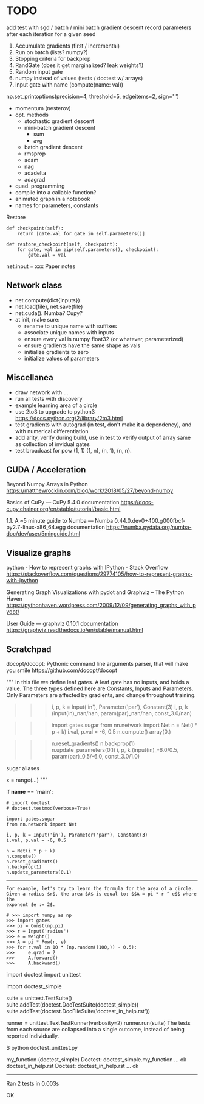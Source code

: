 # TODO

add test with sgd / batch / mini batch gradient descent
record parameters after each iteration for a given seed

1. Accumulate gradients (first / incremental)
2. Run on batch (lists? numpy?)
3. Stopping criteria for backprop
4. RandGate (does it get marginalized? leak weights?)
4. Random input gate
5. numpy instead of values (tests / doctest w/ arrays)
6. input gate with name (compute(name: val))

np.set_printoptions(precision=4, threshold=5, edgeitems=2, sign=' ')

- momentum (nesterov)
- opt. methods
    - stochastic gradient descent
    - mini-batch gradient descent
        - sum
        - avg
    - batch gradient descent
    - rmsprop
    - adam
    - nag
    - adadelta
    - adagrad
- quad. programming
- compile into a callable function?
- animated graph in a notebook
- names for parameters, constants


Restore

    def checkpoint(self):
        return [gate.val for gate in self.parameters()]

    def restore_checkpoint(self, checkpoint):
        for gate, val in zip(self.parameters(), checkpoint):
            gate.val = val

net.input = xxx
Paper notes

## Network class

- net.compute(dict{inputs})
- net.load(file), net.save(file)
- net.cuda(). Numba? Cupy?
- at init, make sure:
    - rename to unique name with suffixes
    - associate unique names with inputs
    - ensure every val is numpy float32 (or whatever, parameterized)
    - ensure gradients have the same shape as vals
    - initialize gradients to zero
    - initialize values of parameters

## Miscellanea

- draw network with ...
- run all tests with discovery
- example learning area of a circle
- use 2to3 to upgrade to python3 https://docs.python.org/2/library/2to3.html
- test gradients with autograd (in test, don't make it a dependency), and with numerical differentiation
- add arity, verify during build, use in test to verify output of array same as collection of invidual gates
- test broadcast for pow (1, 1) (1, n), (n, 1), (n, n).

## CUDA / Acceleration

Beyond Numpy Arrays in Python
https://matthewrocklin.com/blog/work/2018/05/27/beyond-numpy

Basics of CuPy — CuPy 5.4.0 documentation
https://docs-cupy.chainer.org/en/stable/tutorial/basic.html

1.1. A ~5 minute guide to Numba — Numba 0.44.0.dev0+400.g000fbcf-py2.7-linux-x86_64.egg documentation
https://numba.pydata.org/numba-doc/dev/user/5minguide.html

## Visualize graphs

python - How to represent graphs with IPython - Stack Overflow
https://stackoverflow.com/questions/29774105/how-to-represent-graphs-with-ipython

Generating Graph Visualizations with pydot and Graphviz – The Python Haven
https://pythonhaven.wordpress.com/2009/12/09/generating_graphs_with_pydot/

User Guide — graphviz 0.10.1 documentation
https://graphviz.readthedocs.io/en/stable/manual.html

## Scratchpad

docopt/docopt: Pythonic command line arguments parser, that will make you smile
https://github.com/docopt/docopt


"""
In this file we define leaf gates.
A leaf gate has no inputs, and holds a value.
The three types defined here are Constants, Inputs and Parameters.
Only Parameters are affected by gradients, and change throughout training.

>>> i, p, k = Input('in'), Parameter('par'), Constant(3)
>>> i, p, k
(input(in)_nan/nan, param(par)_nan/nan, const_3.0/nan)

>>> import gates.sugar
>>> from nn.network import Net
>>> n = Net(i * p + k)
>>> i.val, p.val = -6, 0.5
>>> n.compute()
array(0.)

>>> n.reset_gradients()
>>> n.backprop(1)
>>> n.update_parameters(0.1)
>>> i, p, k
(input(in)_-6.0/0.5, param(par)_0.5/-6.0, const_3.0/1.0)

sugar aliases

x = range(...)
"""

if __name__ == '__main__':

    # import doctest
    # doctest.testmod(verbose=True)

    import gates.sugar
    from nn.network import Net

    i, p, k = Input('in'), Parameter('par'), Constant(3)
    i.val, p.val = -6, 0.5

    n = Net(i * p + k)
    n.compute()
    n.reset_gradients()
    n.backprop(1)
    n.update_parameters(0.1)


-----------------


    For example, let's try to learn the formula for the area of a circle.
    Given a radius $r$, the area $A$ is equal to: $$A = pi * r ^ e$$ where the
    exponent $e := 2$.

    # >>> import numpy as np
    >>> import gates
    >>> pi = Const(np.pi)
    >>> r = Input('radius')
    >>> e = Weight()
    >>> A = pi * Pow(r, e)
    >>> for r.val in 10 * (np.random((100,)) - 0.5):
    >>>     e.grad = 2
    >>>     A.forward()
    >>>     A.backward()





import doctest
import unittest

import doctest_simple

suite = unittest.TestSuite()
suite.addTest(doctest.DocTestSuite(doctest_simple))
suite.addTest(doctest.DocFileSuite('doctest_in_help.rst'))

runner = unittest.TextTestRunner(verbosity=2)
runner.run(suite)
The tests from each source are collapsed into a single outcome, instead of being reported individually.

$ python doctest_unittest.py

my_function (doctest_simple)
Doctest: doctest_simple.my_function ... ok
doctest_in_help.rst
Doctest: doctest_in_help.rst ... ok

----------------------------------------------------------------------
Ran 2 tests in 0.003s

OK